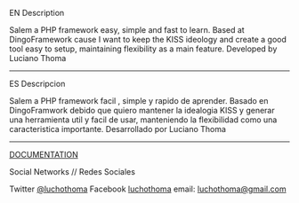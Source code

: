 EN Description

Salem a PHP framework easy, simple and fast to learn. Based at DingoFramework cause I want to keep the KISS ideology and create a good tool easy to setup, maintaining flexibility as a main feature.
Developed by Luciano Thoma 

------------------------

ES Descripcion

Salem a PHP framework facil , simple y rapido de aprender. Basado en DingoFramwork debido que quiero mantener la idealogia KISS y generar una herramienta util y facil de usar, manteniendo la flexibilidad como una caracteristica importante.
Desarrollado por Luciano Thoma

-------------------------

[DOCUMENTATION](https://lgtg.nixiweb.com/salemwiki)

Social Networks // Redes Sociales

Twitter [@luchothoma](https://twitter.com/luchothoma)
Facebook [luchothoma](https://www.facebook.com/LuchoThoma)
email: luchothoma@gmail.com
